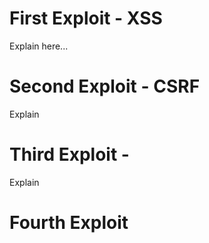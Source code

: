 # First Exploit - XSS

Explain here...

# Second Exploit - CSRF

Explain

# Third Exploit - 

Explain

# Fourth Exploit

